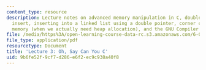```yaml
---
content_type: resource
description: Lecture notes on advanced memory manipulation in C, double linked-list
  insert, inserting into a linked list using a double pointer, corner cases of using
  memory (when we actually need heap allocation), and the GNU Compiler Collection.
file: /media/https%3A/open-learning-course-data-rc.s3.amazonaws.com/6-088-introduction-to-c-memory-management-and-c-object-oriented-programming-january-iap-2010/9b6fe52f9cf7d286e6f2ec9c938a40f8_MIT6_088IAP10_lec03.pdf
file_type: application/pdf
resourcetype: Document
title: 'Lecture 3: Oh, Say Can You C'
uid: 9b6fe52f-9cf7-d286-e6f2-ec9c938a40f8
---
```

